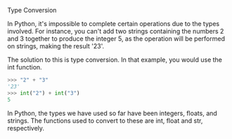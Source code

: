 Type Conversion

In Python, it's impossible to complete certain operations due to the types involved. For instance, 
you can't add two strings containing the numbers 2 and 3 together to produce the integer 5, 
as the operation will be performed on strings, making the result '23'.

The solution to this is type conversion. 
In that example, you would use the int function.

```python
>>> "2" + "3"
'23'
>>> int("2") + int("3")
5
```

In Python, the types we have used so far have been integers, floats, and strings. 
The functions used to convert to these are int, float and str, respectively.
